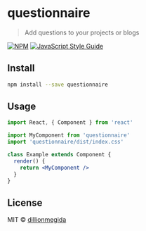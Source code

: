 # questionnaire

> Add questions to your projects or blogs

[![NPM](https://img.shields.io/npm/v/questionnaire.svg)](https://www.npmjs.com/package/questionnaire) [![JavaScript Style Guide](https://img.shields.io/badge/code_style-standard-brightgreen.svg)](https://standardjs.com)

## Install

```bash
npm install --save questionnaire
```

## Usage

```jsx
import React, { Component } from 'react'

import MyComponent from 'questionnaire'
import 'questionnaire/dist/index.css'

class Example extends Component {
  render() {
    return <MyComponent />
  }
}
```

## License

MIT © [dillionmegida](https://github.com/dillionmegida)

